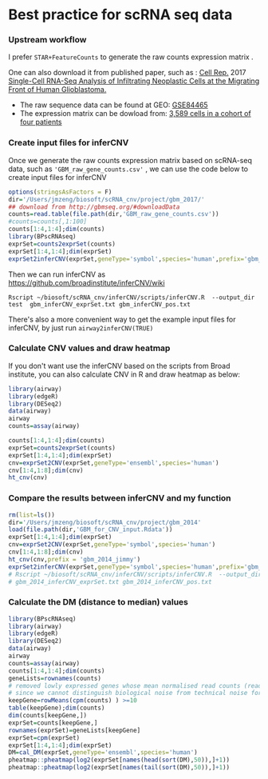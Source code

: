 # Best practice for scRNA seq data

### Upstream workflow 

I prefer `STAR+FeatureCounts` to generate the  raw counts expression matrix .

One can also download it from published paper, such as : [Cell Rep.](https://www.ncbi.nlm.nih.gov/pubmed/29091775#) 2017 [Single-Cell RNA-Seq Analysis of Infiltrating Neoplastic Cells at the Migrating Front of Human Glioblastoma.](https://www.ncbi.nlm.nih.gov/pubmed/29091775)  

- The raw sequence data can be found at GEO:   [GSE84465](http://www.ncbi.nlm.nih.gov/geo/query/acc.cgi?acc=GSE84465)   
- The expression matrix can be dowload from:  [3,589 cells in a cohort of four patients  ](http://gbmseq.org/) 

### Create input files for inferCNV 

Once we generate the raw counts expression matrix based on scRNA-seq data, such as `'GBM_raw_gene_counts.csv'` , we can use the code below to create  input files for inferCNV

```R
options(stringsAsFactors = F)
dir='/Users/jmzeng/biosoft/scRNA_cnv/project/gbm_2017/'
## download from http://gbmseq.org/#downloadData 
counts=read.table(file.path(dir,'GBM_raw_gene_counts.csv'))
#counts=counts[,1:100]
counts[1:4,1:4];dim(counts)
library(BPscRNAseq)
exprSet=counts2exprSet(counts)
exprSet[1:4,1:4];dim(exprSet)
exprSet2inferCNV(exprSet,geneType='symbol',species='human',prefix='gbm_2017',dir=dir)
```

Then we can run inferCNV as https://github.com/broadinstitute/inferCNV/wiki 

```Shell
Rscript ~/biosoft/scRNA_cnv/inferCNV/scripts/inferCNV.R  --output_dir   test  gbm_inferCNV_exprSet.txt gbm_inferCNV_pos.txt
```

There's also a more convenient way to get the example input files for inferCNV, by just run `airway2inferCNV(TRUE)`   

### Calculate CNV values and draw heatmap 

If you don't want use the inferCNV based on the scripts from Broad institute, you can also calculate CNV in R and draw heatmap as below:

```R
library(airway)
library(edgeR)
library(DESeq2)
data(airway)
airway
counts=assay(airway)

counts[1:4,1:4];dim(counts)
exprSet=counts2exprSet(counts)
exprSet[1:4,1:4];dim(exprSet)
cnv=exprSet2CNV(exprSet,geneType='ensembl',species='human') 
cnv[1:4,1:8];dim(cnv)
ht_cnv(cnv)
```



### Compare the results between inferCNV and my function



```R
rm(list=ls())
dir='/Users/jmzeng/biosoft/scRNA_cnv/project/gbm_2014'
load(file.path(dir,'GBM_for_CNV_input.Rdata'))
exprSet[1:4,1:4];dim(exprSet)
cnv=exprSet2CNV(exprSet,geneType='symbol',species='human') 
cnv[1:4,1:8];dim(cnv)
ht_cnv(cnv,prefix = 'gbm_2014_jimmy')
exprSet2inferCNV(exprSet,geneType='symbol',species='human',prefix='gbm_2014',dir=dir)
# Rscript ~/biosoft/scRNA_cnv/inferCNV/scripts/inferCNV.R  --output_dir   test  
# gbm_2014_inferCNV_exprSet.txt gbm_2014_inferCNV_pos.txt
```



### Calculate the DM (distance to median)  values 

```R
library(BPscRNAseq)
library(airway)
library(edgeR)
library(DESeq2)
data(airway)
airway
counts=assay(airway)
counts[1:4,1:4];dim(counts)
geneLists=rownames(counts)
# removed lowly expressed genes whose mean normalised read counts (reads per million) are less than10, 
# since we cannot distinguish biological noise from technical noise for these genes.
keepGene=rowMeans(cpm(counts) ) >=10
table(keepGene);dim(counts)
dim(counts[keepGene,])
exprSet=counts[keepGene,]
rownames(exprSet)=geneLists[keepGene]
exprSet=cpm(exprSet)
exprSet[1:4,1:4];dim(exprSet)
DM=cal_DM(exprSet,geneType='ensembl',species='human')
pheatmap::pheatmap(log2(exprSet[names(head(sort(DM),50)),]+1))
pheatmap::pheatmap(log2(exprSet[names(tail(sort(DM),50)),]+1))

```

